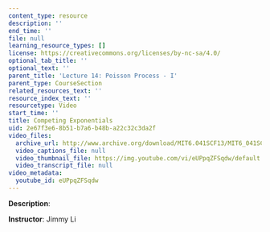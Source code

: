 ```yaml
---
content_type: resource
description: ''
end_time: ''
file: null
learning_resource_types: []
license: https://creativecommons.org/licenses/by-nc-sa/4.0/
optional_tab_title: ''
optional_text: ''
parent_title: 'Lecture 14: Poisson Process - I'
parent_type: CourseSection
related_resources_text: ''
resource_index_text: ''
resourcetype: Video
start_time: ''
title: Competing Exponentials
uid: 2e67f3e6-8b51-b7a6-b48b-a22c32c3da2f
video_files:
  archive_url: http://www.archive.org/download/MIT6.041SCF13/MIT6_041SCF13_Competing_Exponentials_300k.mp4
  video_captions_file: null
  video_thumbnail_file: https://img.youtube.com/vi/eUPpqZFSqdw/default.jpg
  video_transcript_file: null
video_metadata:
  youtube_id: eUPpqZFSqdw
---
```


**Description**:

**Instructor**: Jimmy Li

